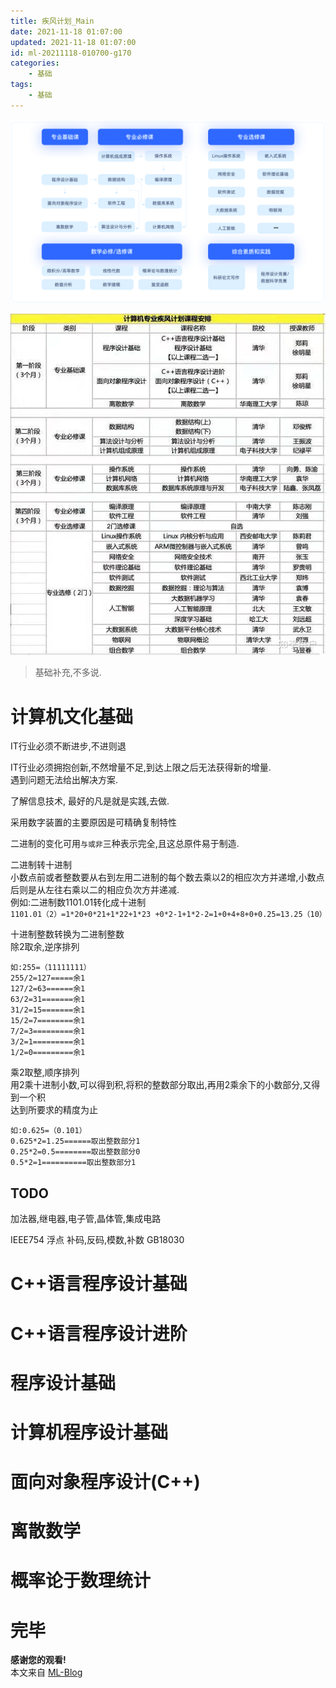 ```yaml
---
title: 疾风计划_Main
date: 2021-11-18 01:07:00
updated: 2021-11-18 01:07:00
id: ml-20211118-010700-g170
categories:
	- 基础
tags: 
	- 基础
---
```


![学习路线图][路线图]

![学习课程表][课程表]

> 基础补充,不多说.

<!--more-->

# 计算机文化基础

IT行业必须不断进步,不进则退

IT行业必须拥抱创新,不然增量不足,到达上限之后无法获得新的增量.  
遇到问题无法给出解决方案.

了解信息技术, 最好的凡是就是实践,去做.

采用数字装置的主要原因是可精确复制特性

二进制的变化可用`与或非`三种表示完全,且这总原件易于制造.

二进制转十进制  
小数点前或者整数要从右到左用二进制的每个数去乘以2的相应次方并递增,小数点后则是从左往右乘以二的相应负次方并递减.   
例如:二进制数1101.01转化成十进制  
`1101.01（2）=1*20+0*21+1*22+1*23 +0*2-1+1*2-2=1+0+4+8+0+0.25=13.25（10）`

十进制整数转换为二进制整数  
除2取余,逆序排列  
```
如:255=（11111111）
255/2=127=====余1
127/2=63======余1
63/2=31=======余1
31/2=15=======余1
15/2=7========余1
7/2=3=========余1
3/2=1=========余1
1/2=0=========余1
```

乘2取整,顺序排列  
用2乘十进制小数,可以得到积,将积的整数部分取出,再用2乘余下的小数部分,又得到一个积  
达到所要求的精度为止
```
如:0.625=（0.101）
0.625*2=1.25======取出整数部分1
0.25*2=0.5========取出整数部分0
0.5*2=1==========取出整数部分1
```

## TODO

加法器,继电器,电子管,晶体管,集成电路

IEEE754 浮点
补码,反码,模数,补数
GB18030


# C++语言程序设计基础

# C++语言程序设计进阶

# 程序设计基础

# 计算机程序设计基础

# 面向对象程序设计(C++)

# 离散数学

# 概率论于数理统计

# 完毕

**感谢您的观看!**  
本文来自 [ML-Blog][ML-Blog_Link]

<!-- 图片 -->

[路线图]:https://github.com/UserMingHaoLi/ML_HexoBlogContentImages/blob/main/Content/%E8%AE%A1%E7%AE%97%E6%9C%BA_%E7%96%BE%E9%A3%8E%E8%AE%A1%E5%88%92_%E5%9F%BA%E7%A1%80%E8%A1%A5%E5%AE%8C/%E8%AE%A1%E7%AE%97%E6%9C%BA_%E7%96%BE%E9%A3%8E%E8%AE%A1%E5%88%92_%E5%9F%BA%E7%A1%80%E8%A1%A5%E5%AE%8C_%E8%B7%AF%E7%BA%BF%E5%9B%BE.png?raw=true "路线图"

[课程表]:https://github.com/UserMingHaoLi/ML_HexoBlogContentImages/blob/main/Content/%E8%AE%A1%E7%AE%97%E6%9C%BA_%E7%96%BE%E9%A3%8E%E8%AE%A1%E5%88%92_%E5%9F%BA%E7%A1%80%E8%A1%A5%E5%AE%8C/%E8%AE%A1%E7%AE%97%E6%9C%BA_%E7%96%BE%E9%A3%8E%E8%AE%A1%E5%88%92_%E5%9F%BA%E7%A1%80%E8%A1%A5%E5%AE%8C_%E8%AF%BE%E7%A8%8B%E8%A1%A8.jpg?raw=true "课程表"

<!-- 链接 -->


<!-- 水印 -->
[ML-Blog_Link]:https://userminghaoli.github.io/ "我的博客"


